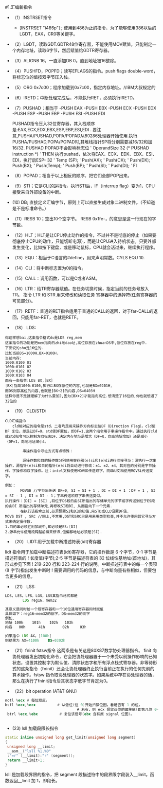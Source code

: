 #1.汇编新指令
* （1）INSTRSET指令
	* [INSTRSET "i486p"]              ; 使用到486为止的指令，为了能够使用386以后的LGDT，EAX，CR0等关键字。
* （2）LGDT，读取GDT.GDTR48位寄存器，不能使用MOV赋值，只能制定一个内存地址，读取6字节，然后赋值给GDTR寄存器。
* （3）ALIGNB 16，一直添加DB 0，直到地址被16整除。
* （4）PUSHFD，POPFD；读写EFLAGS的指令。push flags double-word，将标志位的值按双字节压入栈。
* （5）ORG 0x7c00；程序加载到0x7c00，指定内存地址。//IBM大叔规定的
* （6）IRETD；中断处理完成后，不能执行RET，必须执行IRETD。
* （7）PUSHAD；相当于
    -PUSH EAX
    -PUSH EBX
    -PUSH ECX
    -PUSH EDX
    -PUSH ESP
    -PUSH EBP
    -PUSH ESI
    -PUSH EDI

    PUSHAD指令压入32位寄存器，其入栈顺序是:EAX,ECX,EDX,EBX,ESP,EBP,ESI,EDI .
要注意,PUSHA/PUSHAD,POPA/POPAD从80286处理器开始使用.执行PUSHA/PUSHAD,POPA/POPAD时,其堆栈指针SP将分别需要减16/32和加16/32.
PUSHAD POPAD不会影响标志位
' OperandSize 32 (* PUSHAD instruction *)
' THEN
执行pushad，依次将EAX、ECX、EDX、EBX、ESI、EDI，执行后ESP- 32
' Temp (SP);
' Push(AX);
' Push(CX);
' Push(DX);
' Push(BX);
' Push(Temp);
' Push(BP);
' Push(SI);
' Push(DI);
' FI
* （8）POPAD；相当于以上相反的顺序，把它们全部POP出来。
* （9）STI；它是CLI的逆指令。执行STI后，IF（interrup flag）变为1，CPU接受来自外部设备的中断。
*  (10) DB; 直接定义汇编字节，原则上可以直接生成对象二进制文件。（不知道是不是标准命令。）
* （11）RESB 10；空出10个空字节。
     RESB 0x1fe-$，$的意思是这一行现在的字节数。
* （12）HLT；HLT是让CPU停止动作的指令，不过并不是彻底的停止（如果要彻底停止CPU的动作，只能切断电源），而是让CPU进入待机状态。只要外部发生变化，比如按下键盘，或是移动鼠标，CPU就会活过来，继续执行程序。
* （13）EQU：相当于C语言的#define，用来声明常数。CYLS EQU 10.
* （14）CLI：将中断标志置为0的指令。
* （15）CALL：调用函数，可以是C或者ASM。
* （16）LTR：给TR寄存器赋值。在任务切换时候，指定当前的任务号放入TR。
 指令 LTR 和 STR 用来修改和读取任务 寄存器中的选择符(任务寄存器的可见部分)。

* （17）RETF：普通的RET指令适用于普通的CALL的返回，对于far-CALL的返回，只能用far-RET，也就是RETF。
*  （18） LDS:

```
你这样想bai,这条指令格式du是LDS reg,mem
这条指令的功能是把mem指向的zhi地dao址,高位存放在zhuanDS中,低位存放在reg中.
下面说的shu是16位的.
比如当前DS=1000H,BX=0100H.
当前内存:
1000:0100 01
1000:0101 02
1000:0102 03
1000:0103 04
而有一条指令:LDS BX,[BX]
[BX]指向1000:0100,执行后BX存低位的内容,也就是BX=0201H,
而DS则存高位的内容,也就是[BX+2]的内容,DS=0403H
这样你是不是就理解了为什么要加2,因为[BX+2]才能指向高位.想清楚了16位的,你也就想通了32位的
```
*  （19） CLD/STD:
```
CLD汇编指令
　　cld相对应的指令是std，二者均是用来操作方向标志位DF（Direction Flag）。cld使DF 复位，即是让DF=0，std使DF置位，即DF=1.这两个指令用于串操作指令中。通过执行cld或std指令可以控制方向标志DF，决定内存地址是增大（DF=0，向高地址增加）还是减小（DF=1，向地地址减小）。

        串操作指令寻址方式有点特殊：

        源操作数和目的操作数分别使用寄存器(e)si和(e)di进行间接寻址；没执行一次串操作，源指针(e)si和目的指针(e)di将自动进行修改：±1、±2、±4，其对应的分别是字节操作、字操作和双字操作。注：intel文档使用MOVSD传送双字，而GNU文档使用MOVSL传送双字。

例如：
       MOVSB //字节串传送 DF=0, SI = SI + 1 , DI = DI + 1 ；DF = 1 , SI = SI - 1 , DI = DI - 1；字串传送和双字串传送类似。
执行操作：[DI] = [SI] ,将位于DS段的由SI所指出的存储单元的字节或字传送到位于ES段的由DI 所指出的存储单元,再修改SI和DI, 从而指向下一个元素.　
       在执行该指令之前,必须预置SI和DI的初值,用STD或CLD设置DF值.
MOVS DST , SRC //同上,不常用,DST和SRC只是用来用类型检查,并不允许使用其它寻址方式来确定操作数.
1.目的串必须在附加段中,即必须是ES:[DI]
2.源串允许使用段跨越前缀来修饰,但偏移地址必须是[SI].
```

*  （20） LIDT:用于加载中断描述符表(idt)寄存器

lidt 指令用于加载中断描述符表(idt)寄存器，它的操作数是 6 个字节，0-1 字节是描述符表的
! 长度值(字节);2-5 字节是描述符表的 32 位线性基地址(首地址)，其形式参见下面
! 219-220 行和 223-224 行的说明。中断描述符表中的每一个表项(8 字节)指出发生中断时
! 需要调用的代码的信息，与中断向量有些相似，但要包含更多的信息。

*  （21） LSS:
  
```asm
LDS，LES，LFS，LGS，LSS其指令格式都是
        LDS reg16，mem32

其意义是同时给一个段寄存器和一个16位通用寄存器同时赋值
具体如下：reg16=mem32的低字，DS=mem32的高字
例如、
地址 100h    101h    102h   103h
内容   00h      41h        02h     03h

如果指令 LDS AX，[100h]
则结果为 AX=4100h    DS=0302h
```

* （21）fninit fstsw指令
这两条是有关这是80X87数学协处理器指令。
finit 向协处理器发出初始化命令，它会把协处理器置于一个未受以前操作影响的已知状态，设置其控制字为默认值、清除状态字和所有浮点栈式寄存器。非等待形式的这条指令（fninit）还会让协处理器终止执行当前正在执行的任何先前的算术操作。fstsw 指令取协处理器的状态字。如果系统中存在协处理器的话，那么在执行了fninit指令后其状态字低字节肯定为0。

* （22）bit operation (AT&T GNU)

```asm
notl %ecx # 每位取反。
bsfl %ecx,%ecx          # 从低位(位 0)开始扫描位图，看是否有 1 的位，
                                 # 若有，则 ecx 保留该位的偏移值(即第几位 0-31)。
 btrl %ecx,%ebx          # 复位该信号(ebx 含有原 signal 位图)。                                
                                 
```

* (23) lsll 加载段限长指令

```cpp
static inline unsigned long get_limit(unsigned long segment)
{
 unsigned long __limit;
 __asm__("lsll %1,%0"
 :"=r" (__limit):"r" (segment));
 return __limit+1;
}
```

lsll 是加载段界限的指令，把 segment 段描述符中的段界限字段装入__limit，函数返回__limit 加 1，即段长。



